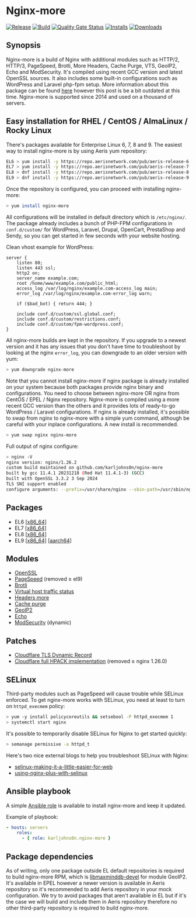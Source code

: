 # Nginx-more

[![Release](https://img.shields.io/badge/release-1.26.2--2-success.svg)](#)
[![Build](https://img.shields.io/github/actions/workflow/status/karljohns0n/nginx-more/build.yml?branch=master)](#)
[![Quality Gate Status](https://sonarqube.aerisnetwork.com/api/project_badges/measure?project=nginx-more&metric=alert_status&token=37188c25b9b77cd28dd7cdc7cea818b9be699095)](#)
[![Installs](https://img.shields.io/badge/dynamic/yaml?color=brightgreen&label=installs&query=installs&url=https%3A%2F%2Frepo.aerisnetwork.com%2Farchive%2Fnginx-more-stats.yaml)](#)
[![Downloads](https://img.shields.io/badge/dynamic/yaml?color=brightgreen&label=downloads&query=downloads&url=https%3A%2F%2Frepo.aerisnetwork.com%2Farchive%2Fnginx-more-stats.yaml)](#)

## Synopsis

Nginx-more is a build of Nginx with additional modules such as HTTP/2, HTTP/3, PageSpeed, Brotli, More Headers, Cache Purge, VTS, GeoIP2, Echo and ModSecurity. It's compiled using recent GCC version and latest OpenSSL sources. It also includes some built-in configurations such as WordPress and Laravel php-fpm setup. More information about this package can be found [here](https://medium.com/@karljohnson/nginx-more-get-http-2-with-alpn-pagespeed-modsecurity-and-much-more-in-one-single-package-7d28a44d1854) however this post is be a bit outdated at this time. Nginx-more is supported since 2014 and used on a thousand of servers.

## Easy installation for RHEL / CentOS / AlmaLinux / Rocky Linux

There's packages available for Enterprise Linux 6, 7, 8 and 9. The easiest way to install nginx-more is by using Aeris yum repository:

```bash
EL6 > yum install -y https://repo.aerisnetwork.com/pub/aeris-release-6.rpm
EL7 > yum install -y https://repo.aerisnetwork.com/pub/aeris-release-7.rpm
EL8 > dnf install -y https://repo.aerisnetwork.com/pub/aeris-release-8.rpm
EL9 > dnf install -y https://repo.aerisnetwork.com/pub/aeris-release-9.rpm
```

Once the repository is configured, you can proceed with installing nginx-more:

```bash
> yum install nginx-more
```

All configurations will be installed in default directory which is `/etc/nginx/`. The package already includes a bunch of PHP-FPM configurations in `conf.d/custom/` for WordPress, Laravel, Drupal, OpenCart, PrestaShop and Sendy, so you can get started in few seconds with your website hosting.

Clean vhost example for WordPress:

```text
server {
    listen 80;
    listen 443 ssl;
    http2 on;
    server_name example.com;
    root /home/www/example.com/public_html;
    access_log /var/log/nginx/example.com-access_log main;
    error_log /var/log/nginx/example.com-error_log warn;

    if ($bad_bot) { return 444; }

    include conf.d/custom/ssl.global.conf;
    include conf.d/custom/restrictions.conf;
    include conf.d/custom/fpm-wordpress.conf;
}
```

All nginx-more builds are kept in the repository. If you upgrade to a newest version and it has any issues that you don't have time to troubleshoot by looking at the nginx `error_log`, you can downgrade to an older version with yum:

```bash
> yum downgrade nginx-more
```

Note that you cannot install nginx-more if nginx package is already installed on your system because both packages provide nginx binary and configurations. You need to choose between nginx-more OR nginx from CentOS / EPEL / Nginx repository. Nginx-more is compiled using a more recent GCC version than the others and it provides lots of ready-to-go WordPress / Laravel configurations. If nginx is already installed, it's possible to swap from nginx to nginx-more with a simple yum command, although be careful with your inplace configurations. A new install is recommended.

```bash
> yum swap nginx nginx-more
```

Full output of nginx configure:

```bash
> nginx -V
nginx version: nginx/1.26.2
custom build maintained on github.com/karljohns0n/nginx-more
built by gcc 11.4.1 20231218 (Red Hat 11.4.1-3) (GCC) 
built with OpenSSL 3.3.2 3 Sep 2024
TLS SNI support enabled
configure arguments: --prefix=/usr/share/nginx --sbin-path=/usr/sbin/nginx --modules-path=/usr/lib64/nginx/modules --conf-path=/etc/nginx/nginx.conf --error-log-path=/var/log/nginx/error.log --http-log-path=/var/log/nginx/access.log --http-client-body-temp-path=/var/lib/nginx/cache/client_body --http-proxy-temp-path=/var/lib/nginx/cache/proxy --http-fastcgi-temp-path=/var/lib/nginx/cache/fastcgi --http-uwsgi-temp-path=/var/lib/nginx/cache/uwsgi --http-scgi-temp-path=/var/lib/nginx/cache/scgi --pid-path=/var/run/nginx.pid --lock-path=/var/run/nginx.lock --user=nginx --group=nginx --with-compat --with-file-aio --with-http_ssl_module --with-http_realip_module --with-http_addition_module --with-http_image_filter_module --with-http_sub_module --with-http_dav_module --with-http_flv_module --with-http_mp4_module --with-http_gunzip_module --with-http_gzip_static_module --with-http_random_index_module --with-http_secure_link_module --with-http_degradation_module --with-http_stub_status_module --with-http_auth_request_module --with-http_xslt_module --with-http_v2_module --with-http_v3_module --with-mail --with-mail_ssl_module --with-threads --with-stream --with-stream_ssl_module --with-stream_realip_module --with-http_slice_module --with-stream_ssl_preread_module --with-debug --with-cc-opt='-O2 -flto=auto -ffat-lto-objects -fexceptions -g -grecord-gcc-switches -pipe -Wall -Werror=format-security -Wp,-D_FORTIFY_SOURCE=2 -Wp,-D_GLIBCXX_ASSERTIONS -specs=/usr/lib/rpm/redhat/redhat-hardened-cc1 -fstack-protector-strong -specs=/usr/lib/rpm/redhat/redhat-annobin-cc1 -fasynchronous-unwind-tables -fstack-clash-protection -DTCP_FASTOPEN=23' --with-openssl=modules/openssl-3.3.2 --with-openssl-opt=enable-ktls --add-dynamic-module=modules/ngx_modsecurity-1.0.3 --add-module=modules/ngx_headers_more-0.37 --add-module=modules/ngx_cache_purge-2.3 --add-module=modules/ngx_brotli-1.0.0rc-2-g6e97 --add-module=modules/ngx_module_vts-0.2.2 --add-module=modules/ngx_http_geoip2_module-3.4 --add-module=modules/ngx_echo-0.63
```

## Packages

*   EL6 [[x86_64]](https://repo.aerisnetwork.com/stable/el/6/x86_64/)
*   EL7 [[x86_64]](https://repo.aerisnetwork.com/stable/el/7/x86_64/)
*   EL8 [[x86_64]](https://repo.aerisnetwork.com/stable/el/8/x86_64/)
*   EL9 [[x86_64]](https://repo.aerisnetwork.com/stable/el/9/x86_64/) [[aarch64]](https://repo.aerisnetwork.com/stable/el/9/aarch64/)


## Modules

*   [OpenSSL](https://github.com/openssl/openssl)
*   [PageSpeed](https://github.com/apache/incubator-pagespeed-ngx) (removed ≥ el9)
*   [Brotli](https://github.com/google/ngx_brotli)
*   [Virtual host traffic status](https://github.com/vozlt/nginx-module-vts)
*   [Headers more](https://github.com/openresty/headers-more-nginx-module)
*   [Cache purge](https://github.com/FRiCKLE/ngx_cache_purge)
*   [GeoIP2](https://github.com/leev/ngx_http_geoip2_module)
*   [Echo](https://github.com/openresty/echo-nginx-module)
*   [ModSecurity](https://github.com/owasp-modsecurity/ModSecurity-nginx) (dynamic)

## Patches

*   [Cloudflare TLS Dynamic Record](https://blog.cloudflare.com/optimizing-tls-over-tcp-to-reduce-latency/)
*   [Cloudflare full HPACK implementation](https://blog.cloudflare.com/hpack-the-silent-killer-feature-of-http-2/) (removed ≥ nginx 1.26.0)

## SELinux

Third-party modules such as PageSpeed will cause trouble while SELinux enforced. To get nginx-more works with SELinux, you need at least to turn on `httpd_execmem` policy:

```bash
> yum -y install policycoreutils && setsebool -P httpd_execmem 1
> systemctl start nginx
```

It's possible to temporarily disable SELinux for Nginx to get started quickly:

```bash
> semanage permissive -a httpd_t
```

Here's two nice external blogs to help you troubleshoot SELinux with Nginx:

*   [selinux-making-it-a-little-easier-for-web](https://medium.com/@ChristopherShaffer/selinux-making-it-a-little-easier-for-web-b8fad76e2d97)
*   [using-nginx-plus-with-selinux](https://www.nginx.com/blog/using-nginx-plus-with-selinux/)

## Ansible playbook

A simple [Ansible role](https://galaxy.ansible.com/karljohns0n/nginx-more) is available to install nginx-more and keep it updated.

Example of playbook:

```yaml
- hosts: servers
    roles:
      - { role: karljohns0n.nginx-more }
```

## Package dependencies

As of writing, only one package outside EL default repositories is required to build nginx-more RPM, which is [libmaxminddb-devel](https://github.com/karljohns0n/pkg-libmaxminddb) for module GeoIP2. It's available in EPEL however a newer version is available in Aeris repository so it's recommended to add Aeris repository in your mock configuration. We try to avoid packages that aren't available in EL but if it's the case we will build and include them in Aeris repository therefore no other third-party repository is required to build nginx-more.
